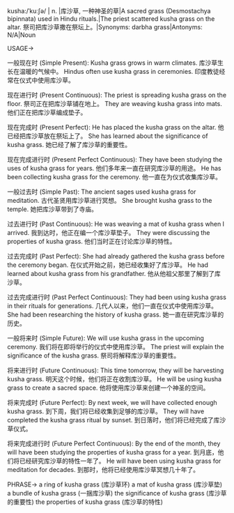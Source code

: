 kusha:/ˈkuːʃə/ | n. |库沙草, 一种神圣的草|A sacred grass (Desmostachya bipinnata) used in Hindu rituals.|The priest scattered kusha grass on the altar. 祭司把库沙草撒在祭坛上。|Synonyms: darbha grass|Antonyms: N/A|Noun


USAGE->

一般现在时 (Simple Present):
Kusha grass grows in warm climates. 库沙草生长在温暖的气候中。
Hindus often use kusha grass in ceremonies.  印度教徒经常在仪式中使用库沙草。


现在进行时 (Present Continuous):
The priest is spreading kusha grass on the floor. 祭司正在把库沙草铺在地上。
They are weaving kusha grass into mats.  他们正在把库沙草编成垫子。


现在完成时 (Present Perfect):
He has placed the kusha grass on the altar. 他已经把库沙草放在祭坛上了。
She has learned about the significance of kusha grass. 她已经了解了库沙草的重要性。


现在完成进行时 (Present Perfect Continuous):
They have been studying the uses of kusha grass for years.  他们多年来一直在研究库沙草的用途。
He has been collecting kusha grass for the ceremony. 他一直在为仪式收集库沙草。


一般过去时 (Simple Past):
The ancient sages used kusha grass for meditation. 古代圣贤用库沙草进行冥想。
She brought kusha grass to the temple. 她把库沙草带到了寺庙。


过去进行时 (Past Continuous):
He was weaving a mat of kusha grass when I arrived. 我到达时，他正在编一个库沙草垫子。
They were discussing the properties of kusha grass. 他们当时正在讨论库沙草的特性。


过去完成时 (Past Perfect):
She had already gathered the kusha grass before the ceremony began. 在仪式开始之前，她已经收集好了库沙草。
He had learned about kusha grass from his grandfather. 他从他祖父那里了解到了库沙草。


过去完成进行时 (Past Perfect Continuous):
They had been using kusha grass in their rituals for generations.  几代人以来，他们一直在仪式中使用库沙草。
She had been researching the history of kusha grass. 她一直在研究库沙草的历史。


一般将来时 (Simple Future):
We will use kusha grass in the upcoming ceremony. 我们将在即将举行的仪式中使用库沙草。
The priest will explain the significance of the kusha grass. 祭司将解释库沙草的重要性。


将来进行时 (Future Continuous):
This time tomorrow, they will be harvesting kusha grass. 明天这个时候，他们将正在收割库沙草。
He will be using kusha grass to create a sacred space. 他将使用库沙草来创建一个神圣的空间。


将来完成时 (Future Perfect):
By next week, we will have collected enough kusha grass. 到下周，我们将已经收集到足够的库沙草。
They will have completed the kusha grass ritual by sunset.  到日落时，他们将已经完成了库沙草仪式。


将来完成进行时 (Future Perfect Continuous):
By the end of the month, they will have been studying the properties of kusha grass for a year. 到月底，他们将已经研究库沙草的特性一年了。
He will have been using kusha grass for meditation for decades. 到那时，他将已经使用库沙草冥想几十年了。



PHRASE->
a ring of kusha grass (库沙草环)
a mat of kusha grass (库沙草垫)
a bundle of kusha grass (一捆库沙草)
the significance of kusha grass (库沙草的重要性)
the properties of kusha grass (库沙草的特性)
